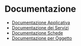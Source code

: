# Documentazione
- [Documentazione Applicativa](Documentazione%20SmeUP/DOC/DOC_APP/_sidebar)
- [Documentazione dei Servizi](Documentazione%20SmeUP/DOC/DOC_SER/_sidebar)
- [Documentazione Schede](Documentazione%20SmeUP/DOC/DOC_SCH/_sidebar)
- [Documentazione per Oggetto](Documentazione%20SmeUP/DOC/DOC_OGG/_sidebar)
